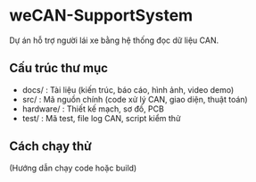 # weCAN-SupportSystem

Dự án hỗ trợ người lái xe bằng hệ thống đọc dữ liệu CAN.

## Cấu trúc thư mục

- docs/        : Tài liệu (kiến trúc, báo cáo, hình ảnh, video demo)
- src/         : Mã nguồn chính (code xử lý CAN, giao diện, thuật toán)
- hardware/    : Thiết kế mạch, sơ đồ, PCB
- test/        : Mã test, file log CAN, script kiểm thử

## Cách chạy thử
(Hướng dẫn chạy code hoặc build)


